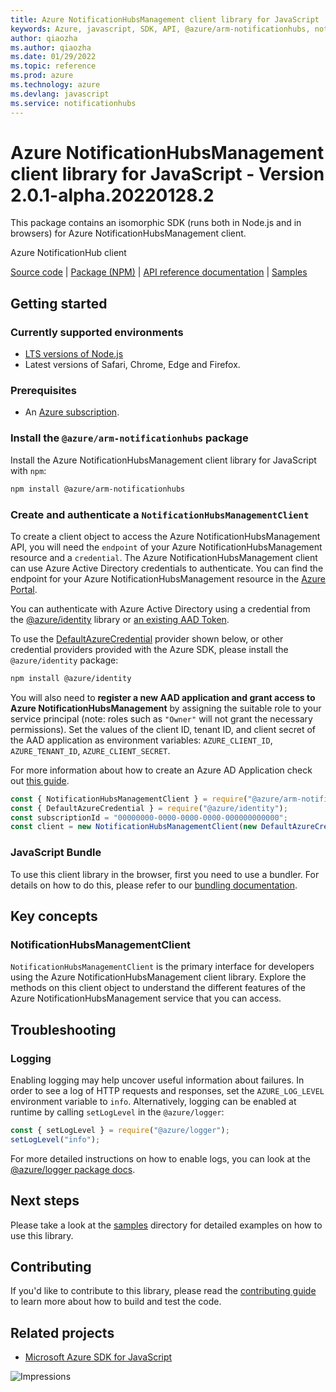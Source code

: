 ```yaml
---
title: Azure NotificationHubsManagement client library for JavaScript
keywords: Azure, javascript, SDK, API, @azure/arm-notificationhubs, notificationhubs
author: qiaozha
ms.author: qiaozha
ms.date: 01/29/2022
ms.topic: reference
ms.prod: azure
ms.technology: azure
ms.devlang: javascript
ms.service: notificationhubs
---
```

# Azure NotificationHubsManagement client library for JavaScript - Version 2.0.1-alpha.20220128.2 


This package contains an isomorphic SDK (runs both in Node.js and in browsers) for Azure NotificationHubsManagement client.

Azure NotificationHub client

[Source code](https://github.com/Azure/azure-sdk-for-js/tree/main/sdk/notificationhubs/arm-notificationhubs) |
[Package (NPM)](https://www.npmjs.com/package/@azure/arm-notificationhubs) |
[API reference documentation](https://docs.microsoft.com/javascript/api/@azure/arm-notificationhubs) |
[Samples](https://github.com/Azure-Samples/azure-samples-js-management)

## Getting started

### Currently supported environments

- [LTS versions of Node.js](https://nodejs.org/about/releases/)
- Latest versions of Safari, Chrome, Edge and Firefox.

### Prerequisites

- An [Azure subscription][azure_sub].

### Install the `@azure/arm-notificationhubs` package

Install the Azure NotificationHubsManagement client library for JavaScript with `npm`:

```bash
npm install @azure/arm-notificationhubs
```

### Create and authenticate a `NotificationHubsManagementClient`

To create a client object to access the Azure NotificationHubsManagement API, you will need the `endpoint` of your Azure NotificationHubsManagement resource and a `credential`. The Azure NotificationHubsManagement client can use Azure Active Directory credentials to authenticate.
You can find the endpoint for your Azure NotificationHubsManagement resource in the [Azure Portal][azure_portal].

You can authenticate with Azure Active Directory using a credential from the [@azure/identity][azure_identity] library or [an existing AAD Token](https://github.com/Azure/azure-sdk-for-js/blob/master/sdk/identity/identity/samples/AzureIdentityExamples.md#authenticating-with-a-pre-fetched-access-token).

To use the [DefaultAzureCredential][defaultazurecredential] provider shown below, or other credential providers provided with the Azure SDK, please install the `@azure/identity` package:

```bash
npm install @azure/identity
```

You will also need to **register a new AAD application and grant access to Azure NotificationHubsManagement** by assigning the suitable role to your service principal (note: roles such as `"Owner"` will not grant the necessary permissions).
Set the values of the client ID, tenant ID, and client secret of the AAD application as environment variables: `AZURE_CLIENT_ID`, `AZURE_TENANT_ID`, `AZURE_CLIENT_SECRET`.

For more information about how to create an Azure AD Application check out [this guide](https://docs.microsoft.com/azure/active-directory/develop/howto-create-service-principal-portal).

```javascript
const { NotificationHubsManagementClient } = require("@azure/arm-notificationhubs");
const { DefaultAzureCredential } = require("@azure/identity");
const subscriptionId = "00000000-0000-0000-0000-000000000000";
const client = new NotificationHubsManagementClient(new DefaultAzureCredential(), subscriptionId);
```


### JavaScript Bundle
To use this client library in the browser, first you need to use a bundler. For details on how to do this, please refer to our [bundling documentation](https://aka.ms/AzureSDKBundling).

## Key concepts

### NotificationHubsManagementClient

`NotificationHubsManagementClient` is the primary interface for developers using the Azure NotificationHubsManagement client library. Explore the methods on this client object to understand the different features of the Azure NotificationHubsManagement service that you can access.

## Troubleshooting

### Logging

Enabling logging may help uncover useful information about failures. In order to see a log of HTTP requests and responses, set the `AZURE_LOG_LEVEL` environment variable to `info`. Alternatively, logging can be enabled at runtime by calling `setLogLevel` in the `@azure/logger`:

```javascript
const { setLogLevel } = require("@azure/logger");
setLogLevel("info");
```

For more detailed instructions on how to enable logs, you can look at the [@azure/logger package docs](https://github.com/Azure/azure-sdk-for-js/tree/main/sdk/core/logger).

## Next steps

Please take a look at the [samples](https://github.com/Azure-Samples/azure-samples-js-management) directory for detailed examples on how to use this library.

## Contributing

If you'd like to contribute to this library, please read the [contributing guide](https://github.com/Azure/azure-sdk-for-js/blob/main/CONTRIBUTING.md) to learn more about how to build and test the code.

## Related projects

- [Microsoft Azure SDK for JavaScript](https://github.com/Azure/azure-sdk-for-js)

![Impressions](https://azure-sdk-impressions.azurewebsites.net/api/impressions/azure-sdk-for-js%2Fsdk%2Fnotificationhubs%2Farm-notificationhubs%2FREADME.png)

[azure_cli]: https://docs.microsoft.com/cli/azure
[azure_sub]: https://azure.microsoft.com/free/
[azure_sub]: https://azure.microsoft.com/free/
[azure_portal]: https://portal.azure.com
[azure_identity]: https://github.com/Azure/azure-sdk-for-js/tree/main/sdk/identity/identity
[defaultazurecredential]: https://github.com/Azure/azure-sdk-for-js/tree/main/sdk/identity/identity#defaultazurecredential

